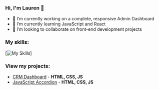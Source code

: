 ### Hi, I'm Lauren 👋

- 🔭 I’m currently working on a complete, responsive Admin Dashboard
- 🌱 I’m currently learning JavaScript and React
- 👯 I’m looking to collaborate on front-end development projects

### My skills:

[![My Skills](https://cdn.jsdelivr.net/gh/devicons/devicon/icons/html5/html5-original-wordmark.svg)]

### View my projects:
- [CRM Dashboard](https://github.com/laureneaves/admin_dashboard) - **HTML, CSS, JS**
- [JavaScript Accordion](https://github.com/laureneaves/javascript_accordion) - **HTML, CSS, JS**
